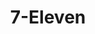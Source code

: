 ---
title: "7-Eleven"
url: /san-jose/7-eleven-chief-justice-q-c-makalintal-avenue/
shop: Lebensmittel
---